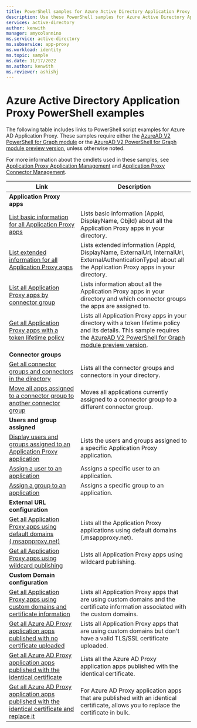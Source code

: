 ```yaml
---
title: PowerShell samples for Azure Active Directory Application Proxy
description: Use these PowerShell samples for Azure Active Directory Application Proxy to get information about Application Proxy apps and connectors in your directory, assign users and groups to apps, and get certificate information.
services: active-directory
author: kenwith
manager: amycolannino
ms.service: active-directory
ms.subservice: app-proxy
ms.workload: identity
ms.topic: sample
ms.date: 11/17/2022
ms.author: kenwith
ms.reviewer: ashishj
---
```


# Azure Active Directory Application Proxy PowerShell examples

The following table includes links to PowerShell script examples for Azure AD Application Proxy. These samples require either the [AzureAD V2 PowerShell for Graph module](/powershell/azure/active-directory/install-adv2) or the [AzureAD V2 PowerShell for Graph module preview version](/powershell/azure/active-directory/install-adv2?view=azureadps-2.0-preview&preserve-view=true), unless otherwise noted.


For more information about the cmdlets used in these samples, see [Application Proxy Application Management](/powershell/module/azuread/#application_proxy_application_management) and [Application Proxy Connector Management](/powershell/module/azuread/#application_proxy_connector_management).

| Link | Description |
|---|---|
|**Application Proxy apps**||
| [List basic information for all Application Proxy apps](scripts/powershell-get-all-app-proxy-apps-basic.md) | Lists basic information (AppId, DisplayName, ObjId) about all the Application Proxy apps in your directory. |
| [List extended information for all Application Proxy apps](scripts/powershell-get-all-app-proxy-apps-extended.md) | Lists extended information  (AppId, DisplayName, ExternalUrl, InternalUrl, ExternalAuthenticationType) about all the Application Proxy apps in your directory.  |
| [List all Application Proxy apps by connector group](scripts/powershell-get-all-app-proxy-apps-by-connector-group.md) | Lists information about all the Application Proxy apps in your directory and which connector groups the apps are assigned to. |
| [Get all Application Proxy apps with a token lifetime policy](scripts/powershell-get-all-app-proxy-apps-with-policy.md) | Lists all Application Proxy apps in your directory with a token lifetime policy and its details. This sample requires the [AzureAD V2 PowerShell for Graph module preview version](/powershell/azure/active-directory/install-adv2?view=azureadps-2.0-preview&preserve-view=true). |
|**Connector groups**||
| [Get all connector groups and connectors in the directory](scripts/powershell-get-all-connectors.md) | Lists all the connector groups and connectors in your directory. |
| [Move all apps assigned to a connector group to another connector group](scripts/powershell-move-all-apps-to-connector-group.md) | Moves all applications currently assigned to a connector group to a different connector group. |
|**Users and group assigned**||
| [Display users and groups assigned to an Application Proxy application](scripts/powershell-display-users-group-of-app.md) | Lists the users and groups assigned to a specific Application Proxy application. |
| [Assign a user to an application](scripts/powershell-assign-user-to-app.md) | Assigns a specific user to an application. |
| [Assign a group to an application](scripts/powershell-assign-group-to-app.md) | Assigns a specific group to an application. |
|**External URL configuration**||
| [Get all Application Proxy apps using default domains (.msappproxy.net)](scripts/powershell-get-all-default-domain-apps.md)  | Lists all the Application Proxy applications using default domains (.msappproxy.net). |
| [Get all Application Proxy apps using wildcard publishing](scripts/powershell-get-all-wildcard-apps.md) | Lists all Application Proxy apps using wildcard publishing. |
|**Custom Domain configuration**||
| [Get all Application Proxy apps using custom domains and certificate information](scripts/powershell-get-all-custom-domains-and-certs.md) | Lists all Application Proxy apps that are using custom domains and the certificate information associated with the custom domains. |
| [Get all Azure AD Proxy application apps published with no certificate uploaded](scripts/powershell-get-all-custom-domain-no-cert.md) | Lists all Application Proxy apps that are using custom domains but don't have a valid TLS/SSL certificate uploaded. |
| [Get all Azure AD Proxy application apps published with the identical certificate](scripts/powershell-get-custom-domain-identical-cert.md) | Lists all the Azure AD Proxy application apps published with the identical certificate. |
| [Get all Azure AD Proxy application apps published with the identical certificate and replace it](scripts/powershell-get-custom-domain-replace-cert.md) | For Azure AD Proxy application apps that are published with an identical certificate, allows you to replace the certificate in bulk. |

